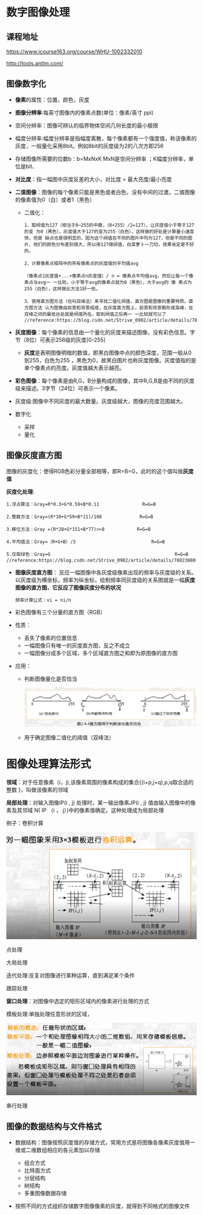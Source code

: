 # 数字图像处理

## 课程地址

https://www.icourse163.org/course/WHU-1002332010

http://tools.antlm.com/

## 图像数字化

- **像素**的属性：位置，颜色，灰度
- **图像分辨率**:每英寸图像内的像素点数(单位：像素/英寸 ppi)
- 空间分辨率：图像可辨认的临界物体空间几何长度的最小极限
- 幅度分辨率:幅度分辨率是指幅度离散，每个像素都有一个强度值，称该像素的灰度，一般量化采用8bit。例如8bit的灰度级为2的八次方即256
- 存储图像所需要的位数b：b=MxNxK      MxN是空间分辨率 ；K幅度分辨率，单位是bit、
- **对比度**：指一幅图中灰度反差的大小，对比度 =  最大亮度/最小亮度

- **二值图像**：图像的每个像素只能是黑色或者白色，没有中间的过渡。二值图像的像素值为0（白）或者1（黑色）

  - 二值化：	

    ```
    1、取阀值为127（相当于0~255的中数，（0+255）/2=127），让灰度值小于等于127的变 为0（黑色），灰度值大于127的变为255（白色），这样做的好处是计算量小速度快，但是 缺点也是很明显的，因为这个阀值在不同的图片中均为127，但是不同的图片，他们的颜色分布差别很大，所以用127做阀值，白菜萝卜一刀切，效果肯定是不好的。
    
    2、计算像素点矩阵中的所有像素点的灰度值的平均值avg
    
    （像素点1灰度值+...+像素点n灰度值）/ n = 像素点平均值avg，然后让每一个像素点与avg一 一比较，小于等于avg的像素点就为0（黑色），大于avg的 像 素点为255（白色），这样做比方法1好一些。
    
    3、使用直方图方法（也叫双峰法）来寻找二值化阀值，直方图是图像的重要特质。直方图方法 认为图像由前景和背景组成，在灰度直方图上，前景和背景都形成高峰，在双峰之间的最低谷处就是阀值所在。取到阀值之后再一 一比较就可以了
    //reference:https://blog.csdn.net/Strive_0902/article/details/78023080
    ```

- **灰度图像**：每个像素的信息由一个量化的灰度来描述图像，没有彩色信息。字节（8位）可表示256级的灰度[0-255]
  - **灰度**是表明图像明暗的数值，即黑白图像中点的颜色深度，范围一般从0到255，白色为255 ，黑色为0，故黑白图片也称灰度图像。灰度值指的是单个像素点的亮度。灰度值越大表示越亮。

- **彩色图像**：每个像素是由R,G，B分量构成的图像，其中R,G,B是由不同的灰度级来描述。3字节（24位）可表示一个像素。

- 灰度级:图像中不同灰度的最大数量。灰度级越大，图像的亮度范围越大。

- 数字化
  - 采样
  - 量化

## 图像灰度直方图

图像的灰度化：使得RGB色彩分量全部相等，即R=B=G，此时的这个值叫做**灰度值**

**灰度化处理**:

```
1.浮点算法：Gray=R*0.3+G*0.59+B*0.11                R=G=B

2.整数方法：Gray=(R*30+G*59+B*11)/100              R=G=B

3.移位方法：Gray =(R*28+G*151+B*77)>>8            R=G=B

4.平均值法：Gray=（R+G+B）/3                            R=G=B

5.仅取绿色：Gray=G                                              R=G=B
//reference:https://blog.csdn.net/Strive_0902/article/details/78023080
```

- **图像灰度直方图**： 反应一幅图像中各灰度级像素出现的频率与灰度级的关系。以灰度级为横坐标，频率为纵坐标，绘制频率同灰度级的关系图就是一幅**灰度图像的直方图**，**它反应了图像灰度分布的状况**

  ```
  频率计算公式：vi = ni/n
  ```

- 彩色图像有三个分量的直方图（RGB）

- 性质：

  - 丢失了像素的位置信息
  - 一幅图像只有唯一的灰度直方图，反之不成立
  - 一幅图像分成多个区域，多个区域直方图之和即为原图像的直方图

- 应用：

  - 判断图像量化是否恰当

    ![](./assets/灰度直方图.png)

  - 用于确定图像二值化的阈值（双峰法）

# 图像处理算法形式

**领域**：对于任意像素（i，j),该像素周围的像素构成的集合{(i+p,j+q),p,q取合适的整数 }，叫做该像素的邻域

**局部处理**：对输入图像IP(i , j) 处理时，某一输出像素JP(i , j) 值由输入图像中的像素及其邻域 N( IP （i ， j）)中的像素值确定。这种处理成为局部处理

例子：卷积计算

![](./assets/卷积计算.png)

点处理

大局处理

迭代处理:反复对图像进行某种运算，直到满足某个条件

跟踪处理

**窗口处理**：对图像中选定的矩形区域内的像素进行处理的方式

模板处理:单独处理任意形状的区域，

![](./assets/模板处理.png)

串行处理

## 图像的数据结构与文件格式

- 数据结构：图像按照灰度值的存储方式，常用方式是将图像各像素灰度值用一维或二维数组相应的各元素加以存储

  -  组合方式
  - 比特面方式
  - 分层结构
  - 树结构
  - 多重图像数据存储

- 按照不同的方式组织存储数字图像像素的灰度，就得到不同格式的图像文件

  